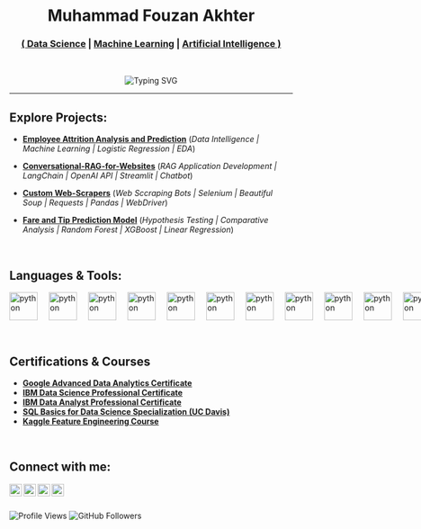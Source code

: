 <h1 align="center";>
  Muhammad Fouzan Akhter
</h1>

<h3 align="center";>
  <a href="https://github.com/fouzan-akhter">( Data Science</a> |
  <a href="https://github.com/fouzan-akhter">Machine Learning</a> |
  <a href="https://github.com/fouzan-akhter">Artificial Intelligence )</a>
</h3>
<br>
<p align="center">
  <img src="https://readme-typing-svg.demolab.com?font=Righteous&size=25&pause=500&duration=2000&color=000000&center=true&width=435&lines=Welcome+to+my+GitHub+Profile!;Data+Science;Generative+AI;Machine+Learning;Neural+Networks;Artificial+Intelligence;Application+Development" alt="Typing SVG">
</p>

---

<h2>Explore Projects:</h2>

- **<a href="https://github.com/fouzan-akhter/Employee-Attrition-Analysis-and-Prediction">Employee Attrition Analysis and Prediction</a>** (<i>Data Intelligence | Machine Learning | Logistic Regression | EDA</i>)

- **<a href="https://github.com/fouzan-akhter/Conversational-RAG-for-Websites">Conversational-RAG-for-Websites</a>** (<i>RAG Application Development | LangChain | OpenAI API | Streamlit | Chatbot</i>)

- **<a href="https://github.com/fouzan-akhter/Custom-WebScrapers">Custom Web-Scrapers</a>** (<i>Web Sccraping Bots | Selenium | Beautiful Soup | Requests | Pandas | WebDriver</i>)
  
- **<a href="https://github.com/fouzan-akhter/Fare-and-Tip-Prediction-Model">Fare and Tip Prediction Model</a>** (<i>Hypothesis Testing | Comparative Analysis | Random Forest | XGBoost | Linear Regression</i>)

<br>

<h2>Languages & Tools:</h2>

<p align="left" style="display: flex; gap: 20px;">
    <img src="https://cdn.jsdelivr.net/gh/devicons/devicon@latest/icons/python/python-original.svg" alt="python" width="50" height="50"/>
    <img src="https://cdn.jsdelivr.net/gh/devicons/devicon@latest/icons/numpy/numpy-original.svg" alt="python" width="50" height="50"/>
    <img src="https://www.vectorlogo.zone/logos/tensorflow/tensorflow-icon.svg" alt="python" width="50" height="50"/>
    <img src="https://scipy.org/images/logo.svg" alt="python" width="50" height="50"/>
    <img src="https://cdn.jsdelivr.net/gh/devicons/devicon@latest/icons/scikitlearn/scikitlearn-original.svg" alt="python" width="50" height="50"/>
    <img src="https://cdn.jsdelivr.net/gh/devicons/devicon@latest/icons/pytorch/pytorch-original.svg" alt="python" width="50" height="50"/>
    <img src="https://cdn.jsdelivr.net/gh/devicons/devicon@latest/icons/pandas/pandas-original.svg" alt="python" width="50" height="50"/>
    <img src="https://cdn.jsdelivr.net/gh/devicons/devicon@latest/icons/keras/keras-original.svg" alt="python" width="50" height="50"/>
    <img src="https://cdn.jsdelivr.net/gh/devicons/devicon@latest/icons/opencv/opencv-original.svg" alt="python" width="50" height="50"/>
    <img src="https://cdn.jsdelivr.net/gh/devicons/devicon@latest/icons/pypi/pypi-original.svg" alt="python" width="50" height="50"/>
    <img src="https://cdn.jsdelivr.net/gh/devicons/devicon@latest/icons/anaconda/anaconda-original.svg" alt="python" width="50" height="50"/>
    <img src="https://cdn.jsdelivr.net/gh/devicons/devicon@latest/icons/jupyter/jupyter-original-wordmark.svg" alt="python" width="50" height="50"/>
    <img src="https://cdn.jsdelivr.net/gh/devicons/devicon@latest/icons/bash/bash-original.svg" alt="python" width="50" height="50"/>
    <img src="https://cdn.jsdelivr.net/gh/devicons/devicon@latest/icons/json/json-original.svg" alt="python" width="50" height="50"/>
    <img src="https://cdn.jsdelivr.net/gh/devicons/devicon@latest/icons/kaggle/kaggle-original.svg" alt="python" width="50" height="50"/>
    <img src="https://cdn.jsdelivr.net/gh/devicons/devicon@latest/icons/matplotlib/matplotlib-original.svg" alt="python" width="50" height="50"/>
    <img src="https://cdn.jsdelivr.net/gh/devicons/devicon@latest/icons/plotly/plotly-original.svg" alt="python" width="50" height="50"/>
    <img src="https://avatars.githubusercontent.com/u/22799945?s=200&v=4" alt="python" width="50" height="50"/>
    <img src="https://uxwing.com/wp-content/themes/uxwing/download/brands-and-social-media/openai-icon.png" alt="python" width="50" height="50"/>
    <img src="https://upload.wikimedia.org/wikipedia/commons/thumb/f/f0/Google_Bard_logo.svg/600px-Google_Bard_logo.svg.png" alt="python" width="50" height="50"/>
    <img src="https://huggingface.co/front/assets/huggingface_logo-noborder.svg" alt="python" width="50" height="50"/>
    <img src="https://media.licdn.com/dms/image/D560BAQG9xmVJ1T-kpw/company-logo_200_200/0/1692647640068?e=1726099200&v=beta&t=J5-sM8CVIGY6ihRIwONVGmnf_XcKC9qh1ZNPGcc1YDs" alt="python" width="50" height="50"/>
    <img src="https://cdn.jsdelivr.net/gh/devicons/devicon@latest/icons/vscode/vscode-original.svg" alt="python" width="50" height="50"/>
    <img src="https://media.licdn.com/dms/image/D560BAQGTObF4UNvy4A/company-logo_200_200/0/1708009961301/langchain_logo?e=2147483647&v=beta&t=mPOYYuAhfsnYyRk0k2Dlhzz20abcPc1dbWxQRAiHFPE" alt="python" width="50" height="50"/>
    <img src="https://cdn.jsdelivr.net/gh/devicons/devicon@latest/icons/git/git-original.svg" alt="python" width="50" height="50"/>
    <img src="https://cdn.jsdelivr.net/gh/devicons/devicon@latest/icons/hadoop/hadoop-original.svg" alt="python" width="50" height="50"/>
    <img src="https://cdn.jsdelivr.net/gh/devicons/devicon@latest/icons/mysql/mysql-original.svg" alt="python" width="50" height="50"/>
    <img src="https://cdn.jsdelivr.net/gh/devicons/devicon@latest/icons/postgresql/postgresql-original.svg" alt="python" width="50" height="50"/>
    <img src="https://cdn.jsdelivr.net/gh/devicons/devicon@latest/icons/sqlite/sqlite-original.svg" alt="python" width="50" height="50"/>
    <img src="https://cdn.jsdelivr.net/gh/devicons/devicon@latest/icons/selenium/selenium-original.svg" alt="python" width="50" height="50"/>
    <img src="https://cdn.jsdelivr.net/gh/devicons/devicon@latest/icons/flask/flask-original.svg" alt="python" width="50" height="50"/>
    <img src="https://cdn.worldvectorlogo.com/logos/tableau-software.svg" alt="python" width="50" height="50"/>
    <img src="https://cdn.jsdelivr.net/gh/devicons/devicon@latest/icons/html5/html5-original.svg" alt="python" width="50" height="50"/>
    <img src="https://www.vectorlogo.zone/logos/w3_css/w3_css-icon.svg" alt="python" width="50" height="50"/>
    <img src="https://cdn.jsdelivr.net/gh/devicons/devicon@latest/icons/javascript/javascript-original.svg" alt="python" width="50" height="50"/>
    <img src="https://cdn.jsdelivr.net/gh/devicons/devicon@latest/icons/latex/latex-original.svg" alt="python" width="50" height="50"/>
</p>

<br>

<h2>Certifications & Courses</h2>

- <b><a href="https://www.credly.com/badges/dd8b1fd9-c470-4e01-971e-4bff05077913/public_url">Google Advanced Data Analytics Certificate</a></b>
- <b><a href="https://www.credly.com/badges/dd8b1fd9-c470-4e01-971e-4bff05077913/public_url">IBM Data Science Professional Certificate</a></b>
- <b><a href="https://www.credly.com/badges/dd8b1fd9-c470-4e01-971e-4bff05077913/public_url">IBM Data Analyst Professional Certificate</a></b>
- <b><a href="https://www.credly.com/badges/dd8b1fd9-c470-4e01-971e-4bff05077913/public_url">SQL Basics for Data Science Specialization (UC Davis)</a></b>
- <b><a href="https://www.credly.com/badges/dd8b1fd9-c470-4e01-971e-4bff05077913/public_url">Kaggle Feature Engineering Course</a></b>

<br> 

<h2>Connect with me:</h2>

[<img align="left" alt="FouzanAkhter | LinkedIn" width="22px" src="https://cdn.jsdelivr.net/npm/simple-icons@v3/icons/linkedin.svg" />][linkedin]
[<img align="left" alt="FouzanAkhter | X (formerly Twitter)" width="22px" src="https://cdn.jsdelivr.net/npm/simple-icons@12.1.0/icons/x.svg" />][x]
[<img align="left" alt="FouzanAkhter | GitHub" width="22px" src="https://cdn.jsdelivr.net/npm/simple-icons@12.1.0/icons/github.svg" />][github]
[<img align="left" alt="FouzanAkhter | Upwork" width="22px" src="https://cdn.jsdelivr.net/npm/simple-icons@12.1.0/icons/upwork.svg" />][upwork]

[linkedin]: https://www.linkedin.com/in/fouzan-akhter/
[x]: https://github.com/fouzan-akhter
[github]: https://github.com/fouzan-akhter
[upwork]: https://www.upwork.com/freelancers/~019789c3a540248cea

<br>
<br>

<p>
  <img src="https://komarev.com/ghpvc/?username=fouzan-akhter&color=brightgreen" alt="Profile Views" />
  <img src="https://img.shields.io/github/followers/fouzan-akhter?label=Follow&style=social" alt="GitHub Followers" />
</p>
